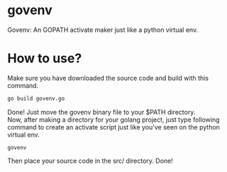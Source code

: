 # govenv
Govenv: An GOPATH activate maker just like a python virtual env.

# How to use?
Make sure you have downloaded the source code and build with this command.  
```bash
go build govenv.go
```
Done! Just move the govenv binary file to your $PATH directory.  
Now, after making a directory for your golang project, just type following command to create an activate script just like you've seen on the python virtual env.  
```
govenv
```
Then place your source code in the src/ directory. Done!